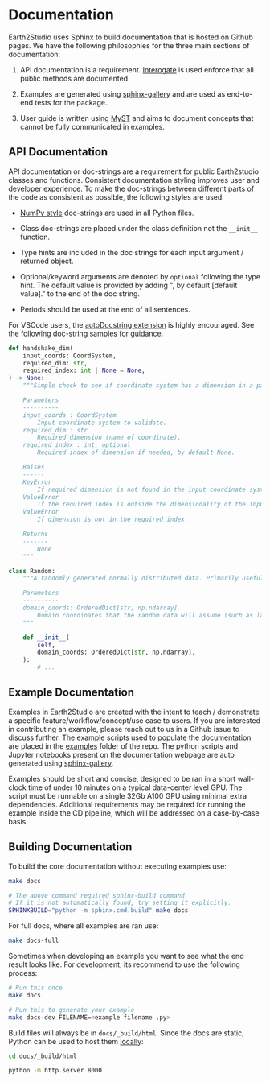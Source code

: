 # Documentation

Earth2Studio uses Sphinx to build documentation that is hosted on Github pages.
We have the following philosophies for the three main sections of documentation:

1. API documentation is a requirement. [Interogate](https://github.com/econchick/interrogate)
is used enforce that all public methods are documented.

2. Examples are generated using [sphinx-gallery](https://sphinx-gallery.github.io/stable/index.html)
and are used as end-to-end tests for the package.

3. User guide is written using [MyST](https://myst-parser.readthedocs.io/en/latest/index.html)
and aims to document concepts that cannot be fully communicated in examples.

## API Documentation

API documentation or doc-strings are a requirement for public Earth2studio classes and
functions.
Consistent documentation styling improves user and developer experience.
To make the doc-strings between different parts of the code as consistent as possible,
the following styles are used:

- [NumPy style](https://sphinxcontrib-napoleon.readthedocs.io/en/latest/example_numpy.html)
doc-strings are used in all Python files.

- Class doc-strings are placed under the class definition not the `__init__` function.

- Type hints are included in the doc strings for each input argument / returned object.

- Optional/keyword arguments are denoted by `optional` following the type hint. The
default value is provided by adding ", by default [default value]." to the end of the
doc string.

- Periods should be used at the end of all sentences.

For VSCode users, the
[autoDocstring extension](https://marketplace.visualstudio.com/items?itemName=njpwerner.autodocstring)
is highly encouraged.
See the following doc-string samples for guidance.

```python
def handshake_dim(
    input_coords: CoordSystem,
    required_dim: str,
    required_index: int | None = None,
) -> None:
    """Simple check to see if coordinate system has a dimension in a particular index.

    Parameters
    ----------
    input_coords : CoordSystem
        Input coordinate system to validate.
    required_dim : str
        Required dimension (name of coordinate).
    required_index : int, optional
        Required index of dimension if needed, by default None.

    Raises
    ------
    KeyError
        If required dimension is not found in the input coordinate system.
    ValueError
        If the required index is outside the dimensionality of the input coordinate system.
    ValueError
        If dimension is not in the required index.

    Returns
    -------
        None
    """
```

```python
class Random:
    """A randomly generated normally distributed data. Primarily useful for testing.

    Parameters
    ----------
    domain_coords: OrderedDict[str, np.ndarray]
        Domain coordinates that the random data will assume (such as lat, lon).
    """

    def __init__(
        self,
        domain_coords: OrderedDict[str, np.ndarray],
    ):
        # ...
```

## Example Documentation

Examples in Earth2Studio are created with the intent to teach / demonstrate a specific
feature/workflow/concept/use case to users.
If you are interested in contributing an example, please reach out to us in a Github
issue to discuss further.
The example scripts used to populate the documentation are placed in the
[examples](https://github.com/NVIDIA/earth2studio/tree/main/examples) folder of the repo.
The python scripts and Jupyter notebooks present on the documentation webpage are auto
generated using [sphinx-gallery](https://sphinx-gallery.github.io/stable/index.html).

Examples should be short and concise, designed to be ran in a short wall-clock time of
under 10 minutes on a typical data-center level GPU.
The script must be runnable on a single 32Gb A100 GPU using minimal extra dependencies.
Additional requirements may be required for running the example inside the CD pipeline,
which will be addressed on a case-by-case basis.

## Building Documentation

To build the core documentation without executing examples use:

```bash
make docs

# The above command required sphinx-build command.
# If it is not automatically found, try setting it explicitly.
SPHINXBUILD="python -m sphinx.cmd.build" make docs
```

For full docs, where all examples are ran use:

```bash
make docs-full
```

Sometimes when developing an example you want to see what the end result looks like.
For development, its recommend to use the following process:

```bash
# Run this once
make docs

# Run this to generate your example
make docs-dev FILENAME=<example filename .py>
```

Build files will always be in `docs/_build/html`.
Since the docs are static, Python can be used to host them [locally](http://localhost:8000):

```bash
cd docs/_build/html

python -m http.server 8000
```
